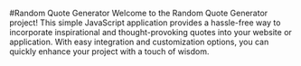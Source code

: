 #Random Quote Generator
Welcome to the Random Quote Generator project! This simple JavaScript application provides a hassle-free way to incorporate inspirational and thought-provoking quotes into your website or application. With easy integration and customization options, you can quickly enhance your project with a touch of wisdom.
